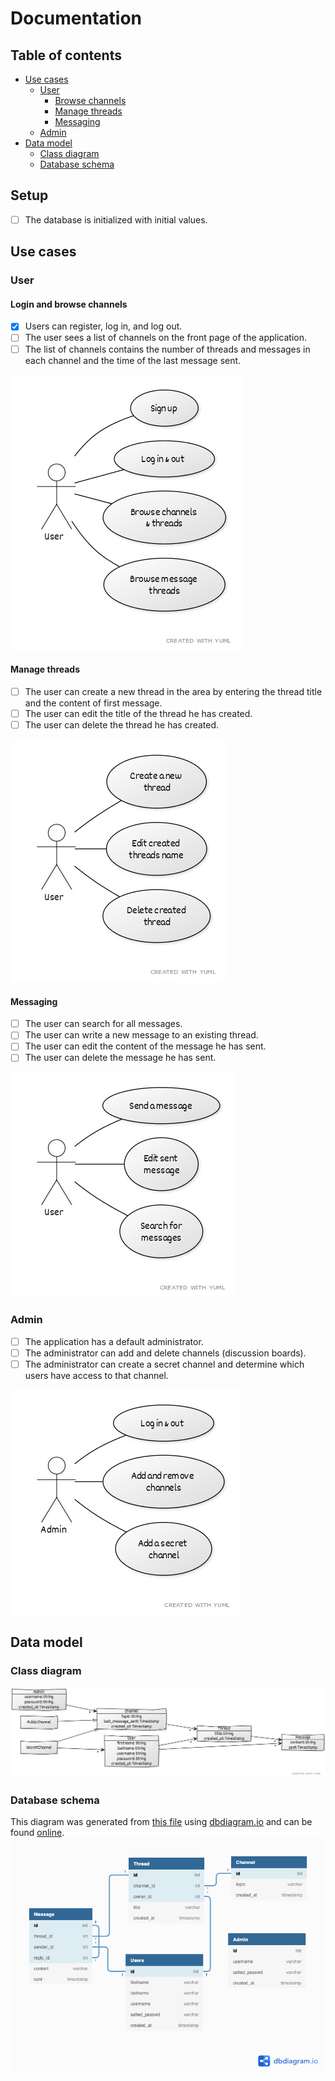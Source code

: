 # Documentation

## Table of contents
 * [Use cases](#use-cases)
   + [User](#user)
     - [Browse channels](#login-and-browse-channels)
     - [Manage threads](#manage-threads)
     - [Messaging](#messaging)
   + [Admin](#admin)
 * [Data model](#data-model)
    + [Class diagram](#class-diagram)
    + [Database schema](#database-schema)

## Setup
- [ ] The database is initialized with initial values.

## Use cases

### User

#### Login and browse channels
- [x] Users can register, log in, and log out.
- [ ] The user sees a list of channels on the front page of the application.
- [ ] The list of channels contains the number of threads and messages in each channel and the time of the last message sent.

<img src="./img/use-cases/user-browse.jpeg">

#### Manage threads
- [ ] The user can create a new thread in the area by entering the thread title and the content of first message.
- [ ] The user can edit the title of the thread he has created.
- [ ] The user can delete the thread he has created.

<img src="./img/use-cases/user-threads.jpeg">


#### Messaging
- [ ] The user can search for all messages.
- [ ] The user can write a new message to an existing thread.
- [ ] The user can edit the content of the message he has sent.
- [ ] The user can delete the message he has sent.

<img src="./img/use-cases/user-msg.jpeg">

### Admin
- [ ] The application has a default administrator.
- [ ] The administrator can add and delete channels (discussion boards).
- [ ] The administrator can create a secret channel and determine which users have access to that channel.

<img src="./img/use-cases/admin.jpeg">

## Data model

### Class diagram
<img src="./img/data/class.jpeg">

### Database schema
This diagram was generated from [this file](./database-diagram.txt) using [dbdiagram.io](dbdiagram.io) and
can be found [online](https://dbdiagram.io/d/60b2812bb29a09603d171c27).
<img src="./img/data/database.png">

